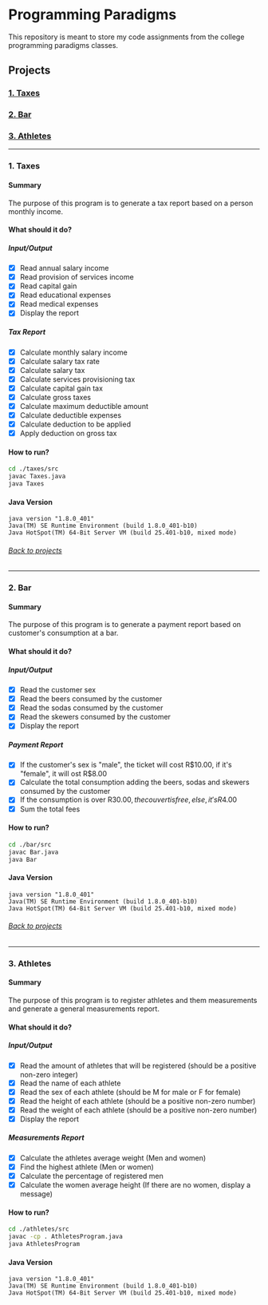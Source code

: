 # Programming Paradigms

This repository is meant to store my code assignments from the college programming paradigms classes.

## Projects

### [1. Taxes](#1-taxes-1)
### [2. Bar](#2-bar-1)
### [3. Athletes](#3-athletes-1)
---

### 1. Taxes

#### Summary

The purpose of this program is to generate a tax report based on a person monthly income.

#### What should it do?

##### Input/Output
- [x] Read annual salary income
- [x] Read provision of services income
- [x] Read capital gain
- [x] Read educational expenses
- [x] Read medical expenses
- [x] Display the report

##### Tax Report
- [x] Calculate monthly salary income
- [x] Calculate salary tax rate
- [x] Calculate salary tax
- [x] Calculate services provisioning tax
- [x] Calculate capital gain tax
- [x] Calculate gross taxes
- [x] Calculate maximum deductible amount
- [x] Calculate deductible expenses
- [x] Calculate deduction to be applied
- [x] Apply deduction on gross tax

#### How to run?
```sh
cd ./taxes/src
javac Taxes.java
java Taxes
```
#### Java Version
```
java version "1.8.0_401"
Java(TM) SE Runtime Environment (build 1.8.0_401-b10)
Java HotSpot(TM) 64-Bit Server VM (build 25.401-b10, mixed mode)
```
###### [Back to projects](#projects)
---

### 2. Bar

#### Summary
The purpose of this program is to generate a payment report based on customer's consumption at a bar.

#### What should it do?

##### Input/Output
- [x] Read the customer sex
- [x] Read the beers consumed by the customer
- [x] Read the sodas consumed by the customer
- [x] Read the skewers consumed by the customer
- [x] Display the report

##### Payment Report
- [x] If the customer's sex is "male", the ticket will cost R$10.00, if it's "female", it will ost R$8.00  
- [x] Calculate the total consumption adding the beers, sodas and skewers consumed by the customer
- [x] If the consumption is over R$30.00, the couvert is free, else, it's R$4.00
- [x] Sum the total fees

#### How to run?
```sh
cd ./bar/src
javac Bar.java
java Bar
```
#### Java Version
```
java version "1.8.0_401"
Java(TM) SE Runtime Environment (build 1.8.0_401-b10)
Java HotSpot(TM) 64-Bit Server VM (build 25.401-b10, mixed mode)
```
###### [Back to projects](#projects)
---

### 3. Athletes

#### Summary
The purpose of this program is to register athletes and them measurements and generate a general measurements report.

#### What should it do?

##### Input/Output
- [x] Read the amount of athletes that will be registered (should be a positive non-zero integer)
- [x] Read the name of each athlete
- [x] Read the sex of each athlete (should be M for male or F for female)
- [x] Read the height of each athlete (should be a positive non-zero number)
- [x] Read the weight of each athlete (should be a positive non-zero number)
- [x] Display the report

##### Measurements Report
- [x] Calculate the athletes average weight (Men and women)
- [x] Find the highest athlete (Men or women)
- [x] Calculate the percentage of registered men
- [x] Calculate the women average height (If there are no women, display a message)

#### How to run?
```sh
cd ./athletes/src
javac -cp . AthletesProgram.java
java AthletesProgram
```
#### Java Version
```
java version "1.8.0_401"
Java(TM) SE Runtime Environment (build 1.8.0_401-b10)
Java HotSpot(TM) 64-Bit Server VM (build 25.401-b10, mixed mode)
```
